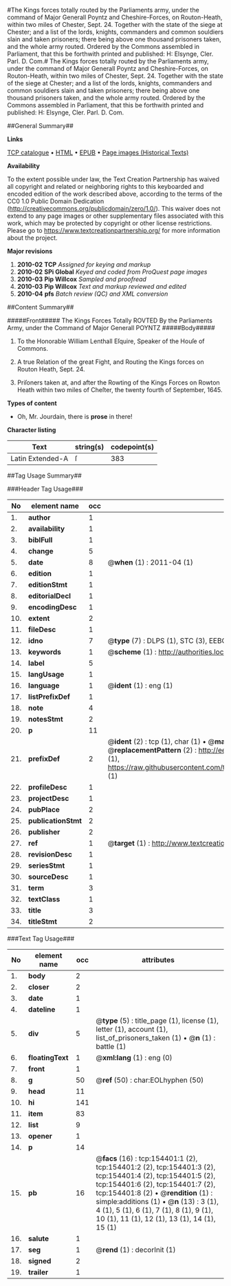#The Kings forces totally routed by the Parliaments army, under the command of Major Generall Poyntz and Cheshire-Forces, on Routon-Heath, within two miles of Chester, Sept. 24. Together with the state of the siege at Chester; and a list of the lords, knights, commanders and common souldiers slain and taken prisoners; there being above one thousand prisoners taken, and the whole army routed. Ordered by the Commons assembled in Parliament, that this be forthwith printed and published: H: Elsynge, Cler. Parl. D. Com.#
The Kings forces totally routed by the Parliaments army, under the command of Major Generall Poyntz and Cheshire-Forces, on Routon-Heath, within two miles of Chester, Sept. 24. Together with the state of the siege at Chester; and a list of the lords, knights, commanders and common souldiers slain and taken prisoners; there being above one thousand prisoners taken, and the whole army routed. Ordered by the Commons assembled in Parliament, that this be forthwith printed and published: H: Elsynge, Cler. Parl. D. Com.

##General Summary##

**Links**

[TCP catalogue](http://www.ota.ox.ac.uk/tcp/)  • 
[HTML](http://tei.it.ox.ac.uk/tcp/Texts-HTML/free/A87/A87780.html)  • 
[EPUB](http://tei.it.ox.ac.uk/tcp/Texts-EPUB/free/A87/A87780.epub) • 
[Page images (Historical Texts)](https://historicaltexts.jisc.ac.uk/eebo-99861103e)

**Availability**

To the extent possible under law, the Text Creation Partnership has waived all copyright and related or neighboring rights to this keyboarded and encoded edition of the work described above, according to the terms of the CC0 1.0 Public Domain Dedication (http://creativecommons.org/publicdomain/zero/1.0/). This waiver does not extend to any page images or other supplementary files associated with this work, which may be protected by copyright or other license restrictions. Please go to https://www.textcreationpartnership.org/ for more information about the project.

**Major revisions**

1. __2010-02__ __TCP__ *Assigned for keying and markup*
1. __2010-02__ __SPi Global__ *Keyed and coded from ProQuest page images*
1. __2010-03__ __Pip Willcox__ *Sampled and proofread*
1. __2010-03__ __Pip Willcox__ *Text and markup reviewed and edited*
1. __2010-04__ __pfs__ *Batch review (QC) and XML conversion*

##Content Summary##

#####Front#####
The Kings Forces Totally ROVTED By the Parliaments Army, under the Command of Major Generall POYNTZ 
#####Body#####

1. To the Honorable William Lenthall Eſquire, Speaker of the Houſe of Commons.

1. A true Relation of the great Fight, and Routing the Kings forces on Routon Heath, Sept. 24.

1. Priſoners taken at, and after the Rowting of the Kings Forces on Rowton Heath within two miles of Cheſter, the twenty fourth of September, 1645.

**Types of content**

  * Oh, Mr. Jourdain, there is **prose** in there!

**Character listing**


|Text|string(s)|codepoint(s)|
|---|---|---|
|Latin Extended-A|ſ|383|

##Tag Usage Summary##

###Header Tag Usage###

|No|element name|occ|attributes|
|---|---|---|---|
|1.|__author__|1||
|2.|__availability__|1||
|3.|__biblFull__|1||
|4.|__change__|5||
|5.|__date__|8| @__when__ (1) : 2011-04 (1)|
|6.|__edition__|1||
|7.|__editionStmt__|1||
|8.|__editorialDecl__|1||
|9.|__encodingDesc__|1||
|10.|__extent__|2||
|11.|__fileDesc__|1||
|12.|__idno__|7| @__type__ (7) : DLPS (1), STC (3), EEBO-CITATION (1), PROQUEST (1), VID (1)|
|13.|__keywords__|1| @__scheme__ (1) : http://authorities.loc.gov/ (1)|
|14.|__label__|5||
|15.|__langUsage__|1||
|16.|__language__|1| @__ident__ (1) : eng (1)|
|17.|__listPrefixDef__|1||
|18.|__note__|4||
|19.|__notesStmt__|2||
|20.|__p__|11||
|21.|__prefixDef__|2| @__ident__ (2) : tcp (1), char (1)  •  @__matchPattern__ (2) : ([0-9\-]+):([0-9IVX]+) (1), (.+) (1)  •  @__replacementPattern__ (2) : http://eebo.chadwyck.com/downloadtiff?vid=$1&page=$2 (1), https://raw.githubusercontent.com/textcreationpartnership/Texts/master/tcpchars.xml#$1 (1)|
|22.|__profileDesc__|1||
|23.|__projectDesc__|1||
|24.|__pubPlace__|2||
|25.|__publicationStmt__|2||
|26.|__publisher__|2||
|27.|__ref__|1| @__target__ (1) : http://www.textcreationpartnership.org/docs/. (1)|
|28.|__revisionDesc__|1||
|29.|__seriesStmt__|1||
|30.|__sourceDesc__|1||
|31.|__term__|3||
|32.|__textClass__|1||
|33.|__title__|3||
|34.|__titleStmt__|2||


###Text Tag Usage###

|No|element name|occ|attributes|
|---|---|---|---|
|1.|__body__|2||
|2.|__closer__|2||
|3.|__date__|1||
|4.|__dateline__|1||
|5.|__div__|5| @__type__ (5) : title_page (1), license (1), letter (1), account (1), list_of_prisoners_taken (1)  •  @__n__ (1) : battle (1)|
|6.|__floatingText__|1| @__xml:lang__ (1) : eng (0)|
|7.|__front__|1||
|8.|__g__|50| @__ref__ (50) : char:EOLhyphen (50)|
|9.|__head__|11||
|10.|__hi__|141||
|11.|__item__|83||
|12.|__list__|9||
|13.|__opener__|1||
|14.|__p__|14||
|15.|__pb__|16| @__facs__ (16) : tcp:154401:1 (2), tcp:154401:2 (2), tcp:154401:3 (2), tcp:154401:4 (2), tcp:154401:5 (2), tcp:154401:6 (2), tcp:154401:7 (2), tcp:154401:8 (2)  •  @__rendition__ (1) : simple:additions (1)  •  @__n__ (13) : 3 (1), 4 (1), 5 (1), 6 (1), 7 (1), 8 (1), 9 (1), 10 (1), 11 (1), 12 (1), 13 (1), 14 (1), 15 (1)|
|16.|__salute__|1||
|17.|__seg__|1| @__rend__ (1) : decorInit (1)|
|18.|__signed__|2||
|19.|__trailer__|1||
